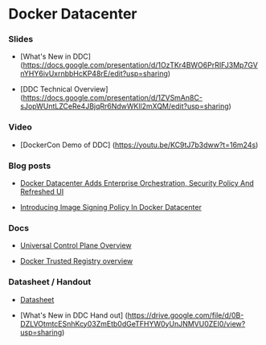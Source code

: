# Docker Datacenter

### Slides

- [What's New in DDC] (https://docs.google.com/presentation/d/1OzTKr4BWO6PrRIFJ3Mp7GVnYHY6ivUxrnbbHcKP48rE/edit?usp=sharing)

- [DDC Technical Overview] (https://docs.google.com/presentation/d/1ZVSmAn8C-sJopWUntLZCeRe4JBjqRr6NdwWKll2mXQM/edit?usp=sharing)

### Video

- [DockerCon Demo of DDC] (https://youtu.be/KC9tJ7b3dww?t=16m24s)


### Blog posts

- [Docker Datacenter Adds Enterprise Orchestration, Security Policy And Refreshed UI](https://blog.docker.com/2016/11/docker-datacenter-adds-enterprise-orchestration-security-policy-refreshed-ui/)

- [Introducing Image Signing Policy In Docker Datacenter](https://blog.docker.com/2016/11/image-signing-policy-docker-datacenter/)


### Docs

- [Universal Control Plane Overview](https://docs.docker.com/datacenter/ucp/1.1/overview/)

- [Docker Trusted Registry overview](https://docs.docker.com/datacenter/dtr/2.0/)

### Datasheet / Handout

- [Datasheet](http://www.docker.com/sites/default/files/Docker_Datacenter_Brochure_11.13.16.pdf)

- [What's New in DDC Hand out] (https://drive.google.com/file/d/0B-DZLVOtmtcESnhKcy03ZmEtb0dGeTFHYW0yUnJNMVU0ZEI0/view?usp=sharing)
